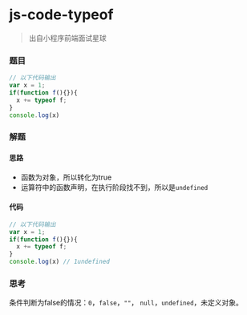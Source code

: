 # js-code-typeof

> 出自小程序前端面试星球

### 题目

```javascript
// 以下代码输出
var x = 1;
if(function f(){}){
  x += typeof f;
}
console.log(x)
```



### 解题

#### 思路

* 函数为对象，所以转化为true
* 运算符中的函数声明，在执行阶段找不到，所以是`undefined`

#### 代码

```javascript
// 以下代码输出
var x = 1;
if(function f(){}){
  x += typeof f;
}
console.log(x) // 1undefined
```



### 思考

条件判断为false的情况：`0`，`false`，`""`， `null`，`undefined`，未定义对象。